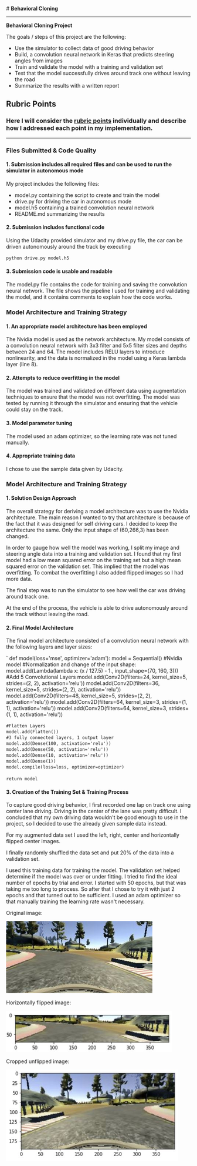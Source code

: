 ﻿﻿﻿﻿﻿﻿# **Behavioral Cloning** 

---

**Behavioral Cloning Project**

The goals / steps of this project are the following:

* Use the simulator to collect data of good driving behavior
* Build, a convolution neural network in Keras that predicts steering angles from images
* Train and validate the model with a training and validation set
* Test that the model successfully drives around track one without leaving the road
* Summarize the results with a written report


[//]: # (Image References)

[image1]: ./onbewerkt.JPG "Original image"
[image2]: ./crop.JPG "Cropped image"
[image3]: ./flip.JPG "Horizontally flipped image"

## Rubric Points
### Here I will consider the [rubric points](https://review.udacity.com/#!/rubrics/432/view) individually and describe how I addressed each point in my implementation.  

---
### Files Submitted & Code Quality

#### 1. Submission includes all required files and can be used to run the simulator in autonomous mode

My project includes the following files:

* model.py containing the script to create and train the model
* drive.py for driving the car in autonomous mode
* model.h5 containing a trained convolution neural network 
* README.md summarizing the results

#### 2. Submission includes functional code
Using the Udacity provided simulator and my drive.py file, the car can be driven autonomously around the track by executing 
```sh
python drive.py model.h5
```

#### 3. Submission code is usable and readable

The model.py file contains the code for training and saving the convolution neural network. The file shows the pipeline I used for training and validating the model, and it contains comments to explain how the code works.

### Model Architecture and Training Strategy

#### 1. An appropriate model architecture has been employed

The Nvidia model is used as the network architecture. My model consists of a convolution neural network with 3x3 filter and 5x5 filter sizes and depths between 24 and 64. The model includes RELU layers to introduce nonlinearity, and the data is normalized in the model using a Keras lambda layer (line 8). 

#### 2. Attempts to reduce overfitting in the model

The model was trained and validated on different data using augmentation techniques to ensure that the model was not overfitting. The model was tested by running it through the simulator and ensuring that the vehicle could stay on the track.

#### 3. Model parameter tuning

The model used an adam optimizer, so the learning rate was not tuned manually.

#### 4. Appropriate training data

I chose to use the sample data given by Udacity. 

### Model Architecture and Training Strategy

#### 1. Solution Design Approach

The overall strategy for deriving a model architecture was to use the Nvidia architecture. The main reason I wanted to try that architecture is because of the fact that it was designed for self driving cars.  I decided to keep the architecture the same. Only the input shape of (60,266,3) has been changed.

In order to gauge how well the model was working, I split my image and steering angle data into a training and validation set. I found that my first model had a low mean squared error on the training set but a high mean squared error on the validation set. This implied that the model was overfitting. To combat the overfitting I also added flipped images so I had more data.

The final step was to run the simulator to see how well the car was driving around track one. 

At the end of the process, the vehicle is able to drive autonomously around the track without leaving the road.

#### 2. Final Model Architecture

The final model architecture consisted of a convolution neural network with the following layers and layer sizes:

`    def model(loss='mse', optimizer='adam'):
    model = Sequential()
    #Nvidia model
    #Normalization and change of the input shape:
    model.add(Lambda(lambda x:  (x / 127.5) - 1., input_shape=(70, 160, 3)))
    #Add 5 Convolutional Layers
    model.add(Conv2D(filters=24, kernel_size=5, strides=(2, 2), activation='relu'))
    model.add(Conv2D(filters=36, kernel_size=5, strides=(2, 2), activation='relu'))
    model.add(Conv2D(filters=48, kernel_size=5, strides=(2, 2), activation='relu'))
    model.add(Conv2D(filters=64, kernel_size=3, strides=(1, 1), activation='relu'))
    model.add(Conv2D(filters=64, kernel_size=3, strides=(1, 1), activation='relu'))

    #Flatten Layers
    model.add(Flatten())
    #3 fully connected layers, 1 output layer
    model.add(Dense(100, activation='relu'))
    model.add(Dense(50, activation='relu'))
    model.add(Dense(10, activation='relu'))
    model.add(Dense(1))
    model.compile(loss=loss, optimizer=optimizer)

    return model 



#### 3. Creation of the Training Set & Training Process

To capture good driving behavior, I first recorded one lap on track one using center lane driving. Driving in the center of the lane was pretty difficult. I concluded that my own driving data wouldn't be good enough to use in the project, so I decided to use the already given sample data instead.

For my augmented data set I used the left, right, center and horizontally flipped center images.

I finally randomly shuffled the data set and put 20% of the data into a validation set. 

I used this training data for training the model. The validation set helped determine if the model was over or under fitting. I tried to find the ideal number of epochs by trial and error. I started with 50 epochs, but that was taking me too long to process. So after that I chose to try it with just 2 epochs and that turned out to be sufficient. I used an adam optimizer so that manually training the learning rate wasn't necessary.

Original image:

![alt_text][image1]

Horizontally flipped image:

![alt_text][image2]

Cropped unflipped image:

![alt_text][image3]




